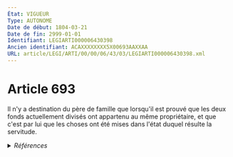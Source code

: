 ```yaml
---
État: VIGUEUR
Type: AUTONOME
Date de début: 1804-03-21
Date de fin: 2999-01-01
Identifiant: LEGIARTI000006430398
Ancien identifiant: ACAXXXXXXXX5X00693AAXXAA
URL: article/LEGI/ARTI/00/00/06/43/03/LEGIARTI000006430398.xml
---
```


<h1>Article 693</h1>

Il n'y a destination du père de famille que lorsqu'il est prouvé que les deux
fonds actuellement divisés ont appartenu au même propriétaire, et que c'est par
lui que les choses ont été mises dans l'état duquel résulte la servitude.


<details>
  <summary><em>Références</em></summary>

  <h2>Références faites par l'article</h2>
  
  <ul>
    <li>
      CODIFICATION source Loi 1804-01-31
    </li>
    <li>
      CREATION source Loi 1804-01-31 promulguée le 10 février 1804
    </li>
  </ul>
</details>
